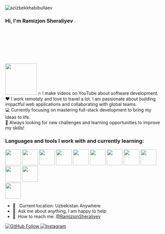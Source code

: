 


<p align="left"> <img src="https://komarev.com/ghpvc/?username=azizbekkhabibullaev&label=Profile%20views&color=0e75b6&style=flat" alt="azizbekkhabibullaev" /> </p>

###      Hi, I'm Ramizjon Sheraliyev       <img src="https://media.giphy.com/media/hvRJCLFzcasrR4ia7z/giphy.gif" width="3%">
 
<img src="https://media0.giphy.com/media/v1.Y2lkPTc5MGI3NjExZHUyZWEzaDE5YXg2enRwYjNvMHRhbmRneTZrN29pNjd3NmxtcTgwZSZlcD12MV9pbnRlcm5hbF9naWZfYnlfaWQmY3Q9cw/CwTvSiWflgCGKgz5eb/giphy.webp" width="100px">
🔥 I make videos on YouTube about software development.   <br />
❤️ I work remotely and love to travel a lot. I am passionate about building impactful web applications and collaborating with global teams. <br />
💻 Currently focusing on mastering full-stack development to bring my ideas to life. <br />
🚀  Always looking for new challenges and learning opportunities to improve my skills!

<br />

### Languages and tools I work with  and currently learning:

<code><img src="https://cdn0.iconfinder.com/data/icons/social-network-9/50/22-512.png" width="50px"></code>
<code><img src="https://encrypted-tbn0.gstatic.com/images?q=tbn:ANd9GcThudYr3yXJ7sOJocdFEu6KHwBxtNx_DWiHOQ&s " width="50px"></code>
<code><img src="https://v5.getbootstrap.com/docs/5.0/assets/brand/bootstrap-logo-shadow.png" width="50px"></code>
<code><img src="https://media3.giphy.com/media/v1.Y2lkPTc5MGI3NjExbDNod3kxdXltaW9td3AyeXNwa2t0aWNkdGdmNW4wM2JqMzR2MG14byZlcD12MV9pbnRlcm5hbF9naWZfYnlfaWQmY3Q9cw/eNAsjO55tPbgaor7ma/giphy.webp" width="50px"></code>
<code><img src="https://pbs.twimg.com/profile_images/1730334391501488129/G0R0sjHH_400x400.jpg" width="50px"></code>
<code><img src="https://www.desuvit.com/wp-content/uploads/2021/03/mongodb-icon.png" width="50px"></code>
<code><img src="https://cdn-icons-png.flaticon.com/512/919/919825.png" width="50px"></code>
<code><img src="https://ui-lib.com/blog/wp-content/uploads/2021/12/nextjs-boilerplate-logo.png" width="50px"></code>
<code><img src="https://static-00.iconduck.com/assets.00/typescript-icon-icon-1024x1024-vh3pfez8.png" width="50px"></code>
<code><img src="https://media0.giphy.com/media/v1.Y2lkPTc5MGI3NjExcXZocmhya3FvdWJhY3FqZWVqNnYwYTUzMHU4a2xhMW84emF3cGl4YSZlcD12MV9pbnRlcm5hbF9naWZfYnlfaWQmY3Q9cw/ln7z2eWriiQAllfVcn/giphy.webp" width="50px"></code>
<code><img src="https://encrypted-tbn0.gstatic.com/images?q=tbn:ANd9GcTFT1MO4Ln0Ynz4VKkD2EDyylsYzoVg1d8FiQ&s" width="50px"></code>
<code> <img src="https://firebase.google.com/static/images/brand-guidelines/logo-vertical.png" width="50px"></code>
<br />

- 📍 &nbsp;   Current location: Uzbekistan Anywhere
- 📝&nbsp;   Ask me about anything, I am happy to help
- 📨&nbsp; How to reach me: [@RamizjonSheraliyev](https://instagram.com/ramiz_.kbr_/)

<p align="left"> 
    <a href="https://github.com/ramizjonsheraliyev" target="_blank">
        <img src="https://img.shields.io/github/followers/ramizjonsheraliyev?style=social" alt="GitHub Follow"/>
    </a>
      <a href="https://www.instagram.com/ramiz_.kbr_/" target="_blank">
        <img src="https://img.shields.io/badge/Instagram-ramiz_.kbr_-purple?style=social&logo=instagram" alt="Instagram"/>
    </a>
</p>
